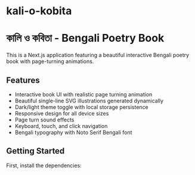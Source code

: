 # kali-o-kobita
# কালি ও কবিতা   - Bengali Poetry Book

This is a Next.js application featuring a beautiful interactive Bengali poetry book with page-turning animations.

## Features

- Interactive book UI with realistic page turning animation
- Beautiful single-line SVG illustrations generated dynamically
- Dark/light theme toggle with local storage persistence
- Responsive design for all device sizes
- Page turn sound effects
- Keyboard, touch, and click navigation
- Bengali typography with Noto Serif Bengali font

## Getting Started

First, install the dependencies:
